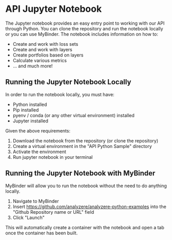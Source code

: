 # API Jupyter Notebook
The Jupyter notebook provides an easy entry point to working with our API through Python. You can clone the repository and run the notebook locally or you can use MyBinder. The notebook includes information on how to:

- Create and work with loss sets
- Create and work with layers
- Create portfolios based on layers
- Calculate various metrics
- ... and much more!

## Running the Jupyter Notebook Locally
In order to run the notebook locally, you must have:

- Python installed
- Pip installed
- pyenv / conda (or any other virtual environment) installed
- Jupyter installed

Given the above requirements:

1. Download the notebook from the repository (or clone the repository)
2. Create a virtual environment in the "API Python Sample" directory
3. Activate the environment
4. Run jupyter notebook in your terminal

## Running the Jupyter Notebook with MyBinder
MyBinder will allow you to run the notebook without the need to do anything locally.

1. Navigate to MyBinder
2. Insert https://github.com/analyzere/analyzere-python-examples into the "Github Repository name or URL" field
3. Click "Launch"

This will automatically create a container with the notebook and open a tab once the container has been built.

